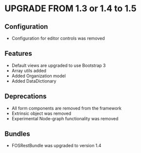 UPGRADE FROM 1.3 or 1.4 to 1.5
==============================

Configuration
-------------

* Configuration for editor controls was removed

Features
--------

* Default views are upgraded to use Bootstrap 3
* Array utils added
* Added Organization model
* Added DataDictionary

Deprecations
------------

* All form components are removed from the framework
* Extrinsic object was removed
* Experimental Node-graph functionality was removed

Bundles
-------

* FOSRestBundle was upgraded to version 1.4
